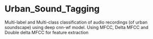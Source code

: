 # Urban_Sound_Tagging
Multi-label and Multi-class classification of audio recordings (of urban soundscape) using deep cnn-wf model.
Using MFCC, Delta MFCC and Double delta MFCC for feature extraction
